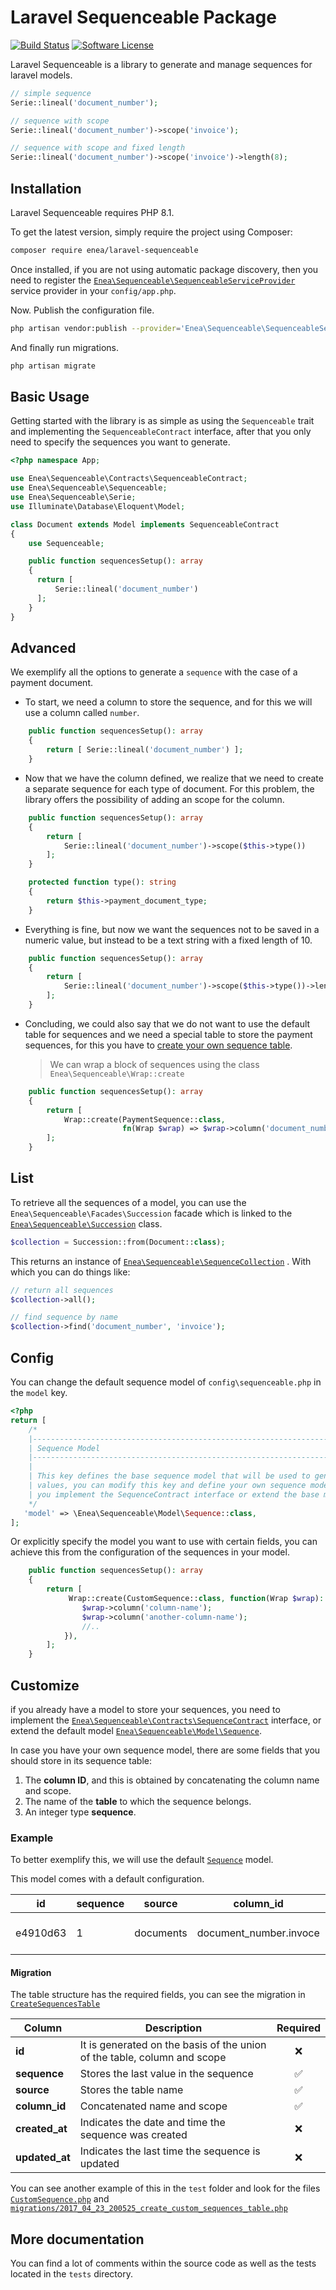 # Laravel Sequenceable Package

[![Build Status](https://github.com/vaened/laravel-sequenceable/actions/workflows/test.yml/badge.svg)](https://github.com/vaened/laravel-sequenceable/actions?query=workflow%3ATests) 
[![Software License](https://img.shields.io/badge/license-MIT-brightgreen.svg?style=flat-square)](LICENSE.md) 

Laravel Sequenceable is a library to generate and manage sequences for laravel models.

```php
// simple sequence
Serie::lineal('document_number');

// sequence with scope
Serie::lineal('document_number')->scope('invoice');

// sequence with scope and fixed length
Serie::lineal('document_number')->scope('invoice')->length(8);
```

## Installation
Laravel Sequenceable requires PHP 8.1.

To get the latest version, simply require the project using Composer:
```sh
composer require enea/laravel-sequenceable
```

Once installed, if you are not using automatic package discovery, then you need to register the [`Enea\Sequenceable\SequenceableServiceProvider`](https://github.com/vaened/laravel-sequenceable/blob/master/src/SequenceableServiceProvider.php) service provider in your `config/app.php`.

Now. Publish the configuration file.

```sh
php artisan vendor:publish --provider='Enea\Sequenceable\SequenceableServiceProvider'
```
And finally run migrations.

```sh
php artisan migrate
```

## Basic Usage
Getting started with the library is as simple as using the `Sequenceable` trait and implementing the `SequenceableContract` interface, after that you only need to specify the sequences you want to generate.
```php
<?php namespace App;

use Enea\Sequenceable\Contracts\SequenceableContract;
use Enea\Sequenceable\Sequenceable;
use Enea\Sequenceable\Serie;
use Illuminate\Database\Eloquent\Model;

class Document extends Model implements SequenceableContract
{
    use Sequenceable;

    public function sequencesSetup(): array
    {
      return [
          Serie::lineal('document_number')
      ];
    }
}
```

## Advanced
We exemplify all the options to generate a `sequence` with the case of a payment document.

- To start, we need a column to store the sequence, and for this we will use a column called `number`.

```php
    public function sequencesSetup(): array
    {
        return [ Serie::lineal('document_number') ];
    }
```
- Now that we have the column defined, we realize that we need to create a separate sequence for each type of document. For this problem, the library offers the possibility of adding an scope for the column.

```php
    public function sequencesSetup(): array
    {
        return [ 
            Serie::lineal('document_number')->scope($this->type())
        ];
    }

  	protected function type(): string
    {
        return $this->payment_document_type;
    }
```
- Everything is fine, but now we want the sequences not to be saved in a numeric value, but instead to be a text string with a fixed length of 10.

```php
    public function sequencesSetup(): array
    {
        return [ 
            Serie::lineal('document_number')->scope($this->type())->length(10)
        ];
    }
```
- Concluding, we could also say that we do not want to use the default table for sequences and we need a special table to store the payment sequences, for this you have to [create your own sequence table](#customize).

  > We can wrap a block of sequences using the class `Enea\Sequenceable\Wrap::create`

```php
    public function sequencesSetup(): array
    {
        return [ 
            Wrap::create(PaymentSequence::class, 
                         fn(Wrap $wrap) => $wrap->column('document_number')->scope($this->type())->length(10))
        ];
    }
```
## List
To retrieve all the sequences of a model, you can use the `Enea\Sequenceable\Facades\Succession` facade which is linked to the [`Enea\Sequenceable\Succession`](https://github.com/vaened/laravel-sequenceable/blob/master/src/Succession.php) class.

```php
$collection = Succession::from(Document::class);
```
This returns an instance of [`Enea\Sequenceable\SequenceCollection`](https://github.com/vaened/laravel-sequenceable/blob/master/src/SequenceCollection.php) . With which you can do things like:

```php
// return all sequences
$collection->all();

// find sequence by name
$collection->find('document_number', 'invoice');
```

## Config

You can change the default sequence model of `config\sequenceable.php` in the `model` key.
```php
<?php
return [    
    /*
    |--------------------------------------------------------------------------
    | Sequence Model
    |--------------------------------------------------------------------------
    |
    | This key defines the base sequence model that will be used to generate the autoincrementable 
    | values, you can modify this key and define your own sequence model whenever 
    | you implement the SequenceContract interface or extend the base model
    */
   'model' => \Enea\Sequenceable\Model\Sequence::class,
];
```
Or explicitly specify the model you want to use with certain fields, you can achieve this from the configuration of the sequences in your model.
```php
    public function sequencesSetup(): array
    {
        return [ 
             Wrap::create(CustomSequence::class, function(Wrap $wrap): void {
                $wrap->column('column-name');                
                $wrap->column('another-column-name');
                //..
            }),
        ];
    }
```

## Customize
if you already have a model to store your sequences, you need to implement the [`Enea\Sequenceable\Contracts\SequenceContract`](https://github.com/vaened/laravel-sequenceable/blob/master/src/Contracts/SequenceContract.php) interface, or extend the default model [`Enea\Sequenceable\Model\Sequence`](https://github.com/vaened/laravel-sequenceable/blob/master/src/Model/Sequence.php).

In case you have your own sequence model, there are some fields that you should store in its sequence table:

1. The **column ID**, and this is obtained by concatenating the column name and scope.
2. The name of the **table** to which the sequence belongs.
3. An integer type **sequence**.

### Example

To better exemplify this, we will use the default [`Sequence`](https://github.com/vaened/laravel-sequenceable/blob/master/src/Model/Sequence.php) model.


This model comes with a default configuration.

 id       | sequence | source    | column_id              | created_at          | updated_at          
 -------- | -------- | --------- | ---------------------- | ------------------- | ------------------- 
 e4910d63 | 1        | documents | document_number.invoce | 2020-07-03 18:40:44 | 2020-07-03 18:40:44 

#### Migration

The table structure has the required fields, you can see the migration in [`CreateSequencesTable`](https://github.com/vaened/laravel-sequenceable/blob/master/database/migrations/2017_04_23_200525_create_sequences_table.php)

 Column         | Description								| Required 
------------------------|---------------------------------------------------------------------------------|:-:
 **id**      | It is generated on the basis of the union of the table, column and scope 										|:x:
**sequence**    | Stores the last value in the sequence |:white_check_mark:
**source**          | Stores the table name | :white_check_mark:
**column_id**   | Concatenated name and scope | :white_check_mark:
**created_at**  | Indicates the date and time the sequence was created |:x:
**updated_at**  | Indicates the last time the sequence is updated |:x:

You can see another example of this in the `test` folder and look for the files [`CustomSequence.php`](https://github.com/vaened/laravel-sequenceable/blob/master/tests/Models/CustomSequence.php) and [`migrations/2017_04_23_200525_create_custom_sequences_table.php`](https://github.com/vaened/laravel-sequenceable/blob/master/tests/migrations/2017_04_23_200525_create_custom_sequences_table.php)

## More documentation

You can find a lot of comments within the source code as well as the tests located in the `tests` directory.